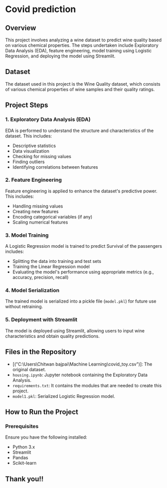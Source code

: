 # Covid prediction

## Overview
This project involves analyzing a wine dataset to predict wine quality based on various chemical properties. The steps undertaken include Exploratory Data Analysis (EDA), feature engineering, model training using Logistic Regression, and deploying the model using Streamlit.

## Dataset
The dataset used in this project is the Wine Quality dataset, which consists of various chemical properties of wine samples and their quality ratings.
## Project Steps

### 1. Exploratory Data Analysis (EDA)
EDA is performed to understand the structure and characteristics of the dataset. This includes:
- Descriptive statistics
- Data visualization
- Checking for missing values
- Finding outliers
- Identifying correlations between features

### 2. Feature Engineering
Feature engineering is applied to enhance the dataset's predictive power. This includes:
- Handling missing values
- Creating new features
- Encoding categorical variables (if any)
- Scaling numerical features

### 3. Model Training
A Logistic Regression model is trained to predict Survival of the passengers includes:
- Splitting the data into training and test sets
- Training the Linear Regression model
- Evaluating the model's performance using appropriate metrics (e.g., accuracy, precision, recall)

### 4. Model Serialization
The trained model is serialized into a pickle file (`model.pkl`) for future use without retraining.

### 5. Deployment with Streamlit
The model is deployed using Streamlit, allowing users to input wine characteristics and obtain quality predictions.

## Files in the Repository
- [("C:\Users\Chitwan bajpai\Machine Learning\covid_toy.csv")]: The original dataset.
- `housing.ipynb`: Jupyter notebook containing the Exploratory Data Analysis.
- `requirements.txt`: It contains the modules that are needed to create this project.
- `model1.pkl`: Serialized Logistic Regression model.


## How to Run the Project

### Prerequisites
Ensure you have the following installed:
- Python 3.x
- Streamlit
- Pandas
- Scikit-learn

## Thank you!!

